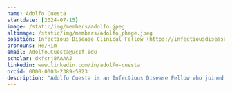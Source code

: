 ```yaml
---
name: Adolfo Cuesta
startdate: [2024-07-15]
image: /static/img/members/adolfo.jpeg
altimage: /static/img/members/adolfo_phage.jpeg
position: Infectious Disease Clinical Fellow (https://infectiousdiseases.ucsf.edu/fellowship/current)
pronouns: He/Him
email: Adolfo.Cuesta@ucsf.edu
scholar: dkfcrj8AAAAJ
linkedin: www.linkedin.com/in/adolfo-cuesta
orcid: 0000-0003-2389-5823
description: "Adolfo Cuesta is an Infectious Disease Fellow who joined the Bondy-Denomy lab in July 2024. He completed undergraduate training at Haverford College and then worked with Dr. Dan Littman at NYU studying Th17 cell regulation. He then migrated to the west coast to start in the UCSF MSTP. In 2019, he completed a PhD in Chemistry and Chemical Biology with Dr. Jack Taunton where he developed lysine-reactive aryl sulfonyl fluoride-based covalent inhibitors of Hsp90. He then completed his MD in 2021 and stayed at UCSF for Internal Medicine residency and Infectious Disease fellowship. He is excited about phage engineering and exploring the use of bacteriophage therapy to treat highly antibiotic resistant infections."
---
```

